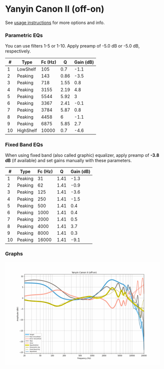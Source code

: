 # Yanyin Canon II (off-on)
See [usage instructions](https://github.com/jaakkopasanen/AutoEq#usage) for more options and info.

### Parametric EQs
You can use filters 1-5 or 1-10. Apply preamp of -5.0 dB or -5.0 dB, respectively.

|   # | Type      |   Fc (Hz) |    Q |   Gain (dB) |
|-----|-----------|-----------|------|-------------|
|   1 | LowShelf  |       105 | 0.7  |        -1.1 |
|   2 | Peaking   |       143 | 0.86 |        -3.5 |
|   3 | Peaking   |       718 | 1.55 |         0.8 |
|   4 | Peaking   |      3155 | 2.19 |         4.8 |
|   5 | Peaking   |      5544 | 5.92 |         3   |
|   6 | Peaking   |      3367 | 2.41 |        -0.1 |
|   7 | Peaking   |      3784 | 5.87 |         0.8 |
|   8 | Peaking   |      4458 | 6    |        -1.1 |
|   9 | Peaking   |      6875 | 5.85 |         2.7 |
|  10 | HighShelf |     10000 | 0.7  |        -4.6 |

### Fixed Band EQs
When using fixed band (also called graphic) equalizer, apply preamp of **-3.8 dB** (if available) and set gains manually with these parameters.

|   # | Type    |   Fc (Hz) |    Q |   Gain (dB) |
|-----|---------|-----------|------|-------------|
|   1 | Peaking |        31 | 1.41 |        -1.3 |
|   2 | Peaking |        62 | 1.41 |        -0.9 |
|   3 | Peaking |       125 | 1.41 |        -3.6 |
|   4 | Peaking |       250 | 1.41 |        -1.5 |
|   5 | Peaking |       500 | 1.41 |         0.4 |
|   6 | Peaking |      1000 | 1.41 |         0.4 |
|   7 | Peaking |      2000 | 1.41 |         0.5 |
|   8 | Peaking |      4000 | 1.41 |         3.7 |
|   9 | Peaking |      8000 | 1.41 |         0.3 |
|  10 | Peaking |     16000 | 1.41 |        -9.1 |

### Graphs
![](./Yanyin%20Canon%20II%20(off-on).png)
